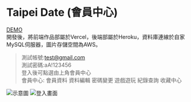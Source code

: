 # Taipei Date (會員中心)


[DEMO](https://taipei-date.vercel.app/)<br>
開發後，將前端作品部屬於Vercel，後端部屬於Heroku，資料庫連線於自家MySQL伺服器，圖片存儲空間為AWS。<br>

>測試帳號:test@gmail.com<br>
>測試密碼:aA!123456<br>
>登入後可點選由上角會員中心<br>
>會員中心: 會員資料 資料編輯 密碼變更 遊戲遊玩 紀錄查詢 收藏中心<br>

![示意圖](https://i.imgur.com/HiN6Zui.png)
![登入畫面](https://i.imgur.com/UXkrubC.png)
